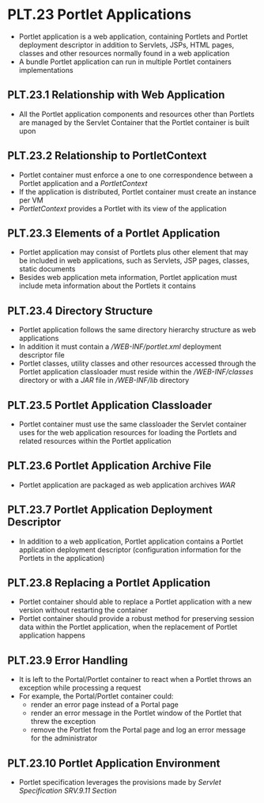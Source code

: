 # PLT.23 Portlet Applications
* Portlet application is a web application, containing Portlets and Portlet deployment descriptor in addition to Servlets, JSPs, HTML pages, classes and other resources normally found in a web application
* A bundle Portlet application can run in multiple Portlet containers implementations

## PLT.23.1 Relationship with Web Application
* All the Portlet application components and resources other than Portlets are managed by the Servlet Container that the Portlet container is built upon

## PLT.23.2 Relationship to PortletContext
* Portlet container must enforce a one to one correspondence between a Portlet application and a *PortletContext*
* If the application is distributed, Portlet container must create an instance per VM
* *PortletContext* provides a Portlet with its view of the application

## PLT.23.3 Elements of a Portlet Application
* Portlet application may consist of Portlets plus other element that may be included in web applications, such as Servlets, JSP pages, classes, static documents
* Besides web application meta information, Portlet application must include meta information about the Portlets it contains

## PLT.23.4 Directory Structure
* Portlet application follows the same directory hierarchy structure as web applications
* In addition it must contain a */WEB-INF/portlet.xml* deployment descriptor file
* Portlet classes, utility classes and other resources accessed through the Portlet application classloader must reside within the */WEB-INF/classes* directory or with a *JAR* file in */WEB-INF/lib* directory

## PLT.23.5 Portlet Application Classloader
* Portlet container must use the same classloader the Servlet container uses for the web application resources for loading the Portlets and related resources within the Portlet application

## PLT.23.6 Portlet Application Archive File
* Portlet application are packaged as web application archives *WAR*

## PLT.23.7 Portlet Application Deployment Descriptor
* In addition to a web application, Portlet application contains a Portlet application deployment descriptor (configuration information for the Portlets in the application)

## PLT.23.8 Replacing a Portlet Application
* Portlet container should able to replace a Portlet application with a new version without restarting the container
* Portlet container should provide a robust method for preserving session data within the Portlet application, when the replacement of Portlet application happens

## PLT.23.9 Error Handling
* It is left to the Portal/Portlet container to react when a Portlet throws an exception while processing a request
* For example, the Portal/Portlet container could:
    * render an error page instead of a Portal page
    * render an error message in the Portlet window of the Portlet that threw the exception
    * remove the Portlet from the Portal page and log an error message for the administrator

## PLT.23.10 Portlet Application Environment
* Portlet specification leverages the provisions made by *Servlet Specification SRV.9.11 Section*